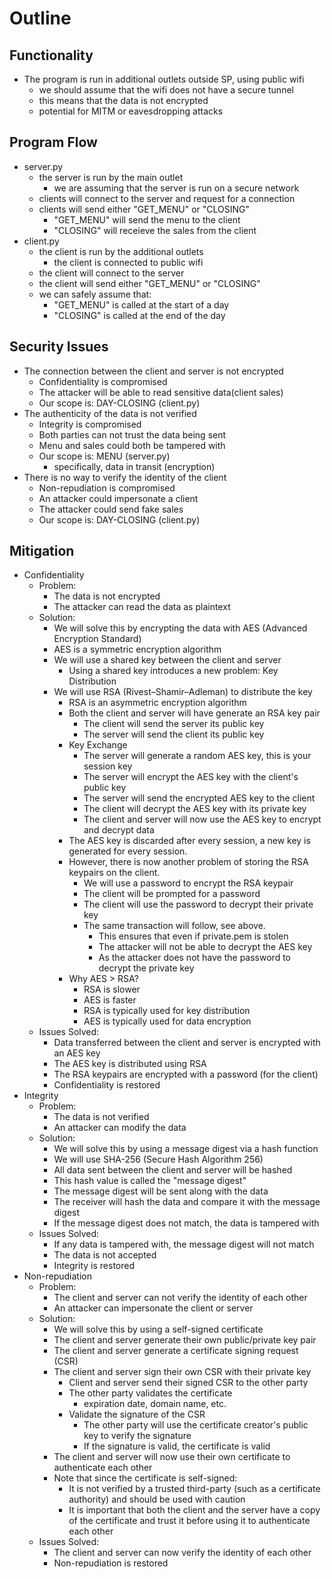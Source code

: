 Outline 
=======
## Functionality
- The program is run in additional outlets outside SP, using public wifi
    - we should assume that the wifi does not have a secure tunnel
    - this means that the data is not encrypted
    - potential for MITM or eavesdropping attacks
## Program Flow
- server.py
    - the server is run by the main outlet
        - we are assuming that the server is run on a secure network
    - clients will connect to the server and request for a connection
    - clients will send either "GET_MENU" or "CLOSING"
        - "GET_MENU" will send the menu to the client
        - "CLOSING" will receieve the sales from the client
- client.py 
    - the client is run by the additional outlets
        - the client is connected to public wifi
    - the client will connect to the server
    - the client will send either "GET_MENU" or "CLOSING"
    - we can safely assume that:
        - "GET_MENU" is called at the start of a day
        - "CLOSING" is called at the end of the day
## Security Issues  
- The connection between the client and server is not encrypted
    - Confidentiality is compromised
    - The attacker will be able to read sensitive data(client sales)
    - Our scope is: DAY-CLOSING (client.py)
- The authenticity of the data is not verified
    - Integrity is compromised
    - Both parties can not trust the data being sent
    - Menu and sales could both be tampered with
    - Our scope is: MENU (server.py)
        - specifically, data in transit (encryption)
- There is no way to verify the identity of the client
    - Non-repudiation is compromised
    - An attacker could impersonate a client
    - The attacker could send fake sales
    - Our scope is: DAY-CLOSING (client.py)
## Mitigation
- Confidentiality
    - Problem:
        - The data is not encrypted
        - The attacker can read the data as plaintext
    - Solution:
        - We will solve this by encrypting the data with AES (Advanced Encryption Standard)
        - AES is a symmetric encryption algorithm
        - We will use a shared key between the client and server
            - Using a shared key introduces a new problem: Key Distribution
        - We will use RSA (Rivest–Shamir–Adleman) to distribute the key
            - RSA is an asymmetric encryption algorithm
            - Both the client and server will have generate an RSA key pair
                - The client will send the server its public key
                - The server will send the client its public key
            - Key Exchange
                - The server will generate a random AES key, this is your session key
                - The server will encrypt the AES key with the client's public key
                - The server will send the encrypted AES key to the client
                - The client will decrypt the AES key with its private key
                - The client and server will now use the AES key to encrypt and decrypt data
            - The AES key is discarded after every session, a new key is generated for every session.
            - However, there is now another problem of storing the RSA keypairs on the client.
                - We will use a password to encrypt the RSA keypair
                - The client will be prompted for a password
                - The client will use the password to decrypt their private key
                - The same transaction will follow, see above.
                    - This ensures that even if private.pem is stolen
                    - The attacker will not be able to decrypt the AES key
                    - As the attacker does not have the password to decrypt the private key
            - Why AES > RSA?
                - RSA is slower
                - AES is faster
                - RSA is typically used for key distribution
                - AES is typically used for data encryption
    - Issues Solved: 
        - Data transferred between the client and server is encrypted with an AES key
        - The AES key is distributed using RSA
        - The RSA keypairs are encrypted with a password (for the client)
        - Confidentiality is restored
- Integrity
    - Problem:
        - The data is not verified
        - An attacker can modify the data
    - Solution:
        - We will solve this by using a message digest via a hash function
        - We will use SHA-256 (Secure Hash Algorithm 256)
        - All data sent between the client and server will be hashed
        - This hash value is called the "message digest"
        - The message digest will be sent along with the data
        - The receiver will hash the data and compare it with the message digest
        - If the message digest does not match, the data is tampered with
    - Issues Solved:
        - If any data is tampered with, the message digest will not match
        - The data is not accepted
        - Integrity is restored
- Non-repudiation
    - Problem:
        - The client and server can not verify the identity of each other
        - An attacker can impersonate the client or server
    - Solution:
        - We will solve this by using a self-signed certificate
        - The client and server generate their own public/private key pair
        - The client and server generate a certificate signing request (CSR)
        - The client and server sign their own CSR with their private key
            - Client and server send their signed CSR to the other party
            - The other party validates the certificate
                - expiration date, domain name, etc.
            - Validate the signature of the CSR
                - The other party will use the certificate creator's public key to verify the signature
                - If the signature is valid, the certificate is valid
        - The client and server will now use their own certificate to authenticate each other
        - Note that since the certificate is self-signed:
            - It is not verified by a trusted third-party (such as a certificate authority) and should be used with caution
            - It is important that both the client and the server have a copy of the certificate and trust it before using it to authenticate each other
    - Issues Solved:
        - The client and server can now verify the identity of each other
        - Non-repudiation is restored
        








